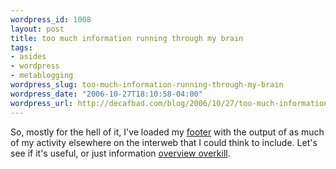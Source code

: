 ```yaml
--- 
wordpress_id: 1008
layout: post
title: too much information running through my brain
tags: 
- asides
- wordpress
- metablogging
wordpress_slug: too-much-information-running-through-my-brain
wordpress_date: "2006-10-27T18:10:58-04:00"
wordpress_url: http://decafbad.com/blog/2006/10/27/too-much-information-running-through-my-brain
---
```

So, mostly for the hell of it, I've loaded my [footer](#secondary) with the output of as much of my activity elsewhere on the interweb that I could think to include.  Let's see if it's useful, or just information [overview overkill](http://stingetc.com/lyrics/toomuch.shtml).
